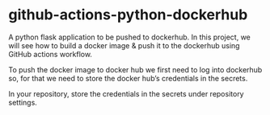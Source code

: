 # github-actions-python-dockerhub
A python flask application to be pushed to dockerhub. In this project, we will see how to build a docker image & push it to the dockerhub using GitHub actions workflow.

To push the docker image to docker hub we first need to log into dockerhub so, for that we need to store the docker hub’s credentials in the secrets.

In your repository, store the credentials in the secrets under repository settings.